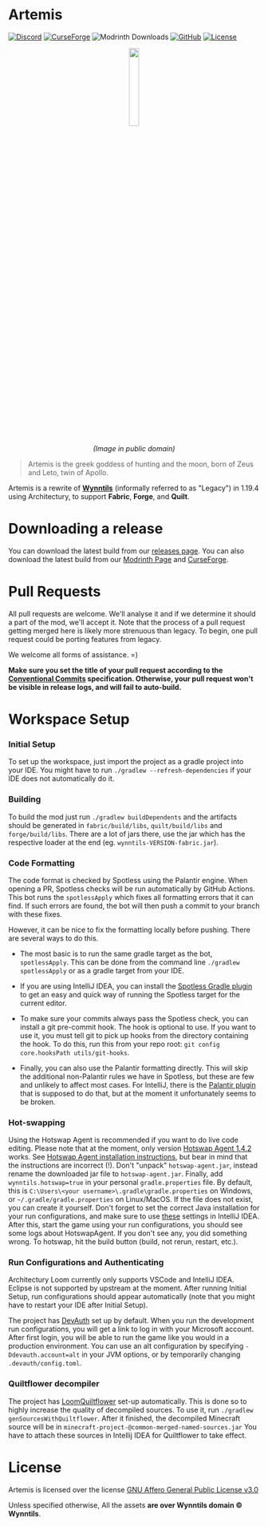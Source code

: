 Artemis
========
[![Discord](https://discordapp.com/api/guilds/394189072635133952/widget.png)](https://discord.gg/ve49m9J)
[![CurseForge](https://cf.way2muchnoise.eu/short_wynntils.svg)](https://www.curseforge.com/minecraft/mc-mods/wynntils)
![Modrinth Downloads](https://img.shields.io/modrinth/dt/Wynntils?label=modrinth)
[![GitHub](https://img.shields.io/github/downloads/Wynntils/Artemis/total?logo=github)](https://github.com/Wynntils/Artemis/releases)
[![License](https://img.shields.io/badge/license-AGPL%203.0-green.svg)](https://github.com/Wynntils/Artemis/blob/main/LICENSE)

<div align="center">
<img src="https://upload.wikimedia.org/wikipedia/commons/d/d2/Artemis.png" width=20%>

*(Image in public domain)*
</div>

> Artemis is the greek goddess of hunting and the moon, born of Zeus and Leto, twin of Apollo.

Artemis is a rewrite of **[Wynntils](https://github.com/Wynntils/Wynntils)** (informally referred to as "Legacy") in 1.19.4 using Architectury, to support **Fabric**, **Forge**, and **Quilt**.

Downloading a release
========
You can download the latest build from our [releases page](https://github.com/Wynntils/Artemis/releases). You can also download the latest build from our [Modrinth Page](https://modrinth.com/mod/wynntils) and [CurseForge](https://www.curseforge.com/minecraft/mc-mods/wynntils).

Pull Requests
========
All pull requests are welcome. We'll analyse it and if we determine it should a part of the mod, we'll accept it. Note that the process of a pull request getting merged here is likely more strenuous than legacy. To begin, one pull request could be porting features from legacy.

We welcome all forms of assistance. =)

**Make sure you set the title of your pull request according to the [Conventional Commits](https://www.conventionalcommits.org/en/v1.0.0/#summary) specification. Otherwise, your pull request won't be visible in release logs, and will fail to auto-build.**

Workspace Setup
========

### Initial Setup
To set up the workspace, just import the project as a gradle project into your IDE. You might have to run `./gradlew --refresh-dependencies` if your IDE does not automatically do it.

### Building
To build the mod just run `./gradlew buildDependents` and the artifacts should be generated in `fabric/build/libs`, `quilt/build/libs` and `forge/build/libs`. There are a lot of jars there, use the jar which has the respective loader at the end (eg. `wynntils-VERSION-fabric.jar`).

### Code Formatting
The code format is checked by Spotless using the Palantir engine. When opening a PR, Spotless checks will be run automatically by GitHub Actions. This bot runs the `spotlessApply` which fixes all formatting errors that it can find. If such errors are found, the bot will then push a commit to your branch with these fixes.

However, it can be nice to fix the formatting locally before pushing. There are several ways to do this.

* The most basic is to run the same gradle target as the bot, `spotlessApply`. This can be done from the command line `./gradlew spotlessApply` or as a gradle target from your IDE.

* If you are using IntelliJ IDEA, you can install the [Spotless Gradle plugin](https://plugins.jetbrains.com/plugin/18321-spotless-gradle) to get an easy and quick way of running the Spotless target for the current editor.

* To make sure your commits always pass the Spotless check, you can install a git pre-commit hook. The hook is optional to use. If you want to use it, you must tell git to pick up hooks from the directory containing the hook. To do this, run this from your repo root: `git config core.hooksPath utils/git-hooks`.

* Finally, you can also use the Palantir formatting directly. This will skip the additional non-Palantir rules we have in Spotless, but these are few and unlikely to affect most cases. For IntelliJ, there is the [Palantir plugin](https://plugins.jetbrains.com/plugin/13180-palantir-java-format) that is supposed to do that, but at the moment it unfortunately seems to be broken.

### Hot-swapping
Using the Hotswap Agent is recommended if you want to do live code editing. Please note that at the moment, only version [Hotswap Agent 1.4.2](https://github.com/HotswapProjects/HotswapAgent/releases/tag/1.4.2-SNAPSHOT) works. See [Hotswap Agent installation instructions](http://hotswapagent.org/mydoc_quickstart-jdk17.html),
but bear in mind that the instructions are incorrect (!). Don't "unpack" `hotswap-agent.jar`, instead
rename the downloaded jar file to `hotswap-agent.jar`. Finally, add `wynntils.hotswap=true` in your personal `gradle.properties` file.
By default, this is `C:\Users\<your username>\.gradle\gradle.properties` on Windows, or `~/.gradle/gradle.properties` on Linux/MacOS.
If the file does not exist, you can create it yourself.
Don't forget to set the correct Java installation for your run configurations, and make sure to use [these](https://i.imgur.com/4VMFCM0.png) settings in IntelliJ IDEA.
After this, start the game using your run configurations, you should see some logs about HotswapAgent. If you don't see any, you did something wrong. To hotswap, hit the build button (build, not rerun, restart, etc.).

### Run Configurations and Authenticating
Architectury Loom currently only supports VSCode and IntelliJ IDEA. Eclipse is not supported by upstream at the moment. After running Initial Setup, run configurations should appear automatically (note that you might have to restart your IDE after Initial Setup).

The project has [DevAuth](https://github.com/DJtheRedstoner/DevAuth) set up by default. When you run the development run configurations, you will get a link to log in with your Microsoft account. After first login, you will be able to run the game like you would in a production environment. You can use an alt configuration by specifying `-Ddevauth.account=alt` in your JVM options, or by temporarily changing `.devauth/config.toml`.

### Quiltflower decompiler
The project has [LoomQuiltflower](https://github.com/Juuxel/LoomQuiltflower) set-up automatically. This is done so to highly increase the quality of decompiled sources. To use it, run `./gradlew genSourcesWithQuiltflower`. After it finished, the decompiled Minecraft source will be in `minecraft-project-@common-merged-named-sources.jar` You have to attach these sources in Intellij IDEA for Quiltflower to take effect.

License
========

Artemis is licensed over the license [GNU Affero General Public License v3.0](https://github.com/Wynntils/Artemis/blob/alpha/LICENSE)

Unless specified otherwise, All the assets **are over Wynntils domain © Wynntils**.
